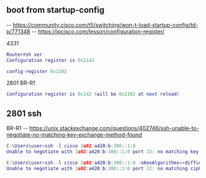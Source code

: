 ## boot from startup-config
-- https://community.cisco.com/t5/switching/won-t-load-startup-config/td-p/771348
-- https://ipcisco.com/lesson/configuration-register/

4331
```lua
Router#sh ver
Configuration register is 0x2142
```
```lua
config-register 0x2102
```

2801 BR-R1
```lua
Configuration register is 0x142 (will be 0x2102 at next reload)
```

## 2801 ssh
BR-R1
-- https://unix.stackexchange.com/questions/402746/ssh-unable-to-negotiate-no-matching-key-exchange-method-found
```lua
C:\Users\user>ssh -l cisco 2a02:a420:b:300::1:0
Unable to negotiate with 2a02:a420:b:300::1:0 port 22: no matching key exchange method found. Their offer: diffie-hellman-group1-sha1

C:\Users\user>ssh -l cisco 2a02:a420:b:300::1:0 -oKexAlgorithms=+diffie-hellman-group1-sha1
Unable to negotiate with 2a02:a420:b:300::1:0 port 22: no matching cipher found. Their offer: aes128-cbc,3des-cbc,aes192-cbc,aes256-cbc
```
